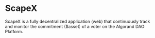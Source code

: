 # ScapeX
ScapeX is a fully decentralized application (web) that continuously track and monitor the commitment ($asset) of a voter on the Algorand DAO Platform.
